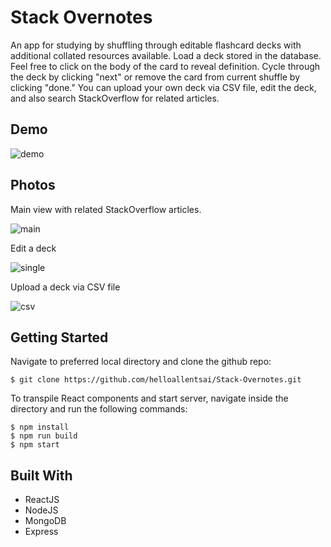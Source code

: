 # Stack Overnotes
An app for studying by shuffling through editable flashcard decks with additional collated resources available. Load a deck stored in the database. Feel free to click on the body of the card to reveal definition. Cycle through the deck by clicking "next" or remove the card from current shuffle by clicking "done." You can upload your own deck via CSV file, edit the deck, and also search StackOverflow for related articles.

## Demo

![demo](../assets/demo.gif?raw=true)

## Photos
Main view with related StackOverflow articles.

![main](../assets/main.png?raw=true)

Edit a deck

![single](../assets/edit.png?raw=true)

Upload a deck via CSV file

![csv](../assets/csv.png?raw=true)

## Getting Started

Navigate to preferred local directory and clone the github repo:

```
$ git clone https://github.com/helloallentsai/Stack-Overnotes.git
```

To transpile React components and start server, navigate inside the directory and run the following commands:

```
$ npm install
$ npm run build
$ npm start
```

## Built With

 - ReactJS
 - NodeJS
 - MongoDB
 - Express

